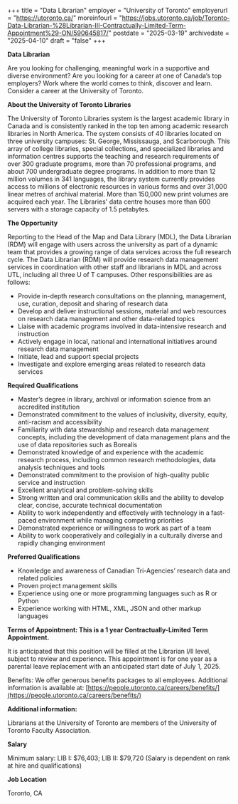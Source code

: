 +++
title = "Data Librarian"
employer = "University of Toronto"
employerurl = "https://utoronto.ca/"
moreinfourl = "https://jobs.utoronto.ca/job/Toronto-Data-Librarian-%28Librarian-III-Contractually-Limited-Term-Appointment%29-ON/590645817/"
postdate = "2025-03-19"
archivedate = "2025-04-10"
draft = "false"
+++

**Data Librarian**

Are you looking for challenging, meaningful work in a supportive and diverse environment? Are you looking for a career at one of Canada’s top employers? Work where the world comes to think, discover and learn. Consider a career at the University of Toronto.

**About the University of Toronto Libraries**

The University of Toronto Libraries system is the largest academic library in Canada and is consistently ranked in the top ten among academic research libraries in North America. The system consists of 40 libraries located on three university campuses: St. George, Mississauga, and Scarborough. This array of college libraries, special collections, and specialized libraries and information centres supports the teaching and research requirements of over 300 graduate programs, more than 70 professional programs, and about 700 undergraduate degree programs. In addition to more than 12 million volumes in 341 languages, the library system currently provides access to millions of electronic resources in various forms and over 31,000 linear metres of archival material. More than 150,000 new print volumes are acquired each year. The Libraries' data centre houses more than 600 servers with a storage capacity of 1.5 petabytes.

**The Opportunity**

Reporting to the Head of the Map and Data Library (MDL), the Data Librarian (RDM) will engage with users across the university as part of a dynamic team that provides a growing range of data services across the full research cycle. The Data Librarian (RDM) will provide research data management services in coordination with other staff and librarians in MDL and across UTL, including all three U of T campuses. Other responsibilities are as follows:

- Provide in-depth research consultations on the planning, management, use, curation, deposit and sharing of research data
- Develop and deliver instructional sessions, material and web resources on research data management and other data-related topics
- Liaise with academic programs involved in data-intensive research and instruction
- Actively engage in local, national and international initiatives around research data management
- Initiate, lead and support special projects
- Investigate and explore emerging areas related to research data services

**Required Qualifications**

- Master’s degree in library, archival or information science from an accredited institution
- Demonstrated commitment to the values of inclusivity, diversity, equity, anti-racism and accessibility
- Familiarity with data stewardship and research data management concepts, including the development of data management plans and the use of data repositories such as Borealis
- Demonstrated knowledge of and experience with the academic research process, including common research methodologies, data analysis techniques and tools
- Demonstrated commitment to the provision of high-quality public service and instruction
- Excellent analytical and problem-solving skills
- Strong written and oral communication skills and the ability to develop clear, concise, accurate technical documentation
- Ability to work independently and effectively with technology in a fast-paced environment while managing competing priorities
- Demonstrated experience or willingness to work as part of a team
- Ability to work cooperatively and collegially in a culturally diverse and rapidly changing environment

**Preferred Qualifications**

- Knowledge and awareness of Canadian Tri-Agencies’ research data and related policies
- Proven project management skills
- Experience using one or more programming languages such as R or Python
- Experience working with HTML, XML, JSON and other markup languages

**Terms of Appointment:  This is a 1 year Contractually-Limited Term Appointment.** 

It is anticipated that this position will be filled at the Librarian I/II level, subject to review and experience. This appointment is for one year as a parental leave replacement with an anticipated start date of July 1, 2025.

Benefits: We offer generous benefits packages to all employees. Additional information is available at: [https://people.utoronto.ca/careers/benefits/](https://people.utoronto.ca/careers/benefits/)

**Additional information:**

Librarians at the University of Toronto are members of the University of Toronto Faculty Association. 

**Salary**

Minimum salary: LIB I: $76,403; LIB II: $79,720 (Salary is dependent on rank at hire and qualifications)

**Job Location**

Toronto, CA
